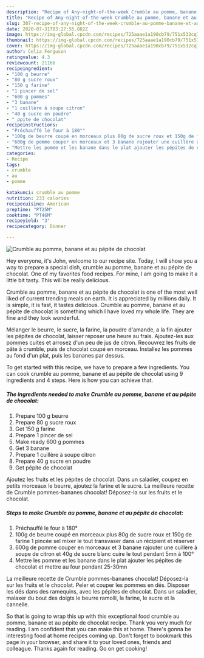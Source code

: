 ```yaml
---
description: "Recipe of Any-night-of-the-week Crumble au pomme, banane et au pépite de chocolat"
title: "Recipe of Any-night-of-the-week Crumble au pomme, banane et au pépite de chocolat"
slug: 307-recipe-of-any-night-of-the-week-crumble-au-pomme-banane-et-au-pepite-de-chocolat
date: 2020-07-31T03:27:55.882Z
image: https://img-global.cpcdn.com/recipes/725aaae1a190cb79/751x532cq70/crumble-au-pomme-banane-et-au-pepite-de-chocolat-photo-principale-de-la-recette.jpg
thumbnail: https://img-global.cpcdn.com/recipes/725aaae1a190cb79/751x532cq70/crumble-au-pomme-banane-et-au-pepite-de-chocolat-photo-principale-de-la-recette.jpg
cover: https://img-global.cpcdn.com/recipes/725aaae1a190cb79/751x532cq70/crumble-au-pomme-banane-et-au-pepite-de-chocolat-photo-principale-de-la-recette.jpg
author: Celia Ferguson
ratingvalue: 4.3
reviewcount: 21166
recipeingredient:
- "100 g beurre"
- "80 g sucre roux"
- "150 g farine"
- "1 pincer de sel"
- "600 g pommes"
- "3 banane"
- "1 cuillère à soupe citron"
- "40 g sucre en poudre"
- " ppite de chocolat"
recipeinstructions:
- "Préchauffé le four à 180°"
- "100g de beurre coupé en morceaux plus 80g de sucre roux et 150g de farine 1 pincée sel mixer le tout transvaser dans un récipient et réserver"
- "600g de pomme couper en morceaux et 3 banane rajouter une cuillère à soupe de citron et 40g de sucre blanc cuire le tout pendant 5mn à 100°"
- "Mettre les pomme et les banane dans le plat ajouter les pépites de chocolat et mettre au four pendant 25-30mn"
categories:
- Recipe
tags:
- crumble
- au
- pomme

katakunci: crumble au pomme 
nutrition: 233 calories
recipecuisine: American
preptime: "PT25M"
cooktime: "PT46M"
recipeyield: "3"
recipecategory: Dinner

---
```



![Crumble au pomme, banane et au pépite de chocolat](https://img-global.cpcdn.com/recipes/725aaae1a190cb79/751x532cq70/crumble-au-pomme-banane-et-au-pepite-de-chocolat-photo-principale-de-la-recette.jpg)

Hey everyone, it's John, welcome to our recipe site. Today, I will show you a way to prepare a special dish, crumble au pomme, banane et au pépite de chocolat. One of my favorites food recipes. For mine, I am going to make it a little bit tasty. This will be really delicious.

Crumble au pomme, banane et au pépite de chocolat is one of the most well liked of current trending meals on earth. It is appreciated by millions daily. It is simple, it is fast, it tastes delicious. Crumble au pomme, banane et au pépite de chocolat is something which I have loved my whole life. They are fine and they look wonderful.

Mélanger le beurre, le sucre, la farine, la poudre d&#39;amande, a la fin ajouter les pépites de chocolat, laisser reposer une heure au frais. Ajoutez-les aux pommes cuites et arrosez d&#39;un peu de jus de citron. Recouvrez les fruits de pâte à crumble, puis de chocolat coupé en morceau. Installez les pommes au fond d&#39;un plat, puis les bananes par dessus.


To get started with this recipe, we have to prepare a few ingredients. You can cook crumble au pomme, banane et au pépite de chocolat using 9 ingredients and 4 steps. Here is how you can achieve that.

<!--inarticleads1-->

##### The ingredients needed to make Crumble au pomme, banane et au pépite de chocolat:

1. Prepare 100 g beurre
1. Prepare 80 g sucre roux
1. Get 150 g farine
1. Prepare 1 pincer de sel
1. Make ready 600 g pommes
1. Get 3 banane
1. Prepare 1 cuillère à soupe citron
1. Prepare 40 g sucre en poudre
1. Get  pépite de chocolat


Ajoutez les fruits et les pépites de chocolat. Dans un saladier, coupez en petits morceaux le beurre, ajoutez la farine et le sucre. La meilleure recette de Crumble pommes-bananes chocolat! Déposez-la sur les fruits et le chocolat. 

<!--inarticleads2-->

##### Steps to make Crumble au pomme, banane et au pépite de chocolat:

1. Préchauffé le four à 180°
1. 100g de beurre coupé en morceaux plus 80g de sucre roux et 150g de farine 1 pincée sel mixer le tout transvaser dans un récipient et réserver
1. 600g de pomme couper en morceaux et 3 banane rajouter une cuillère à soupe de citron et 40g de sucre blanc cuire le tout pendant 5mn à 100°
1. Mettre les pomme et les banane dans le plat ajouter les pépites de chocolat et mettre au four pendant 25-30mn


La meilleure recette de Crumble pommes-bananes chocolat! Déposez-la sur les fruits et le chocolat. Peler et couper les pommes en dés. Disposer les dés dans des ramequins, avec les pépites de chocolat. Dans un saladier, malaxer du bout des doigts le beurre ramolli, la farine, le sucre et la cannelle. 

So that is going to wrap this up with this exceptional food crumble au pomme, banane et au pépite de chocolat recipe. Thank you very much for reading. I am confident that you can make this at home. There's gonna be interesting food at home recipes coming up. Don't forget to bookmark this page in your browser, and share it to your loved ones, friends and colleague. Thanks again for reading. Go on get cooking!
